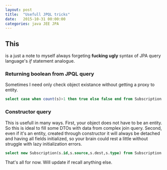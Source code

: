 ```yaml
---
layout: post
title:  "Usefull JPQL tricks"
date:   2015-10-31 00:00:00 
categories: java JEE JPA 
---
```


## This
is a just a note to myself always forgeting **fucking ugly** syntax of JPA query language's *if* statement analogue.

### Returning boolean from JPQL query
Sometimes I need only check object existance without getting a proxy to entity.

```sql
select case when count(s)>1 then true else false end from Subscription s where s.id=:subId
```

### Constructor query

This is usefull in many ways. First, your object does not have to be an entity. So this is ideal to fill some DTOs with data from complex join query. Second, even if it's an entity, created through constructor it will always be detached and having all fields initialized, so your brain could rest a little without struggle with lazy initialization errors.

```sql
select new Subscription(s.id,s.source,s.dest,s.type) from Subscription s where s.id=:subId
```

That's all for now. Will update if recall anything else.